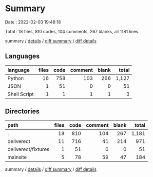 # Summary

Date : 2022-02-03 19:48:18

Total : 18 files, 810 codes, 104 comments, 267 blanks, all 1181 lines

summary / [details](details.md) / [diff summary](diff.md) / [diff details](diff-details.md)

## Languages

| language     | files | code | comment | blank | total |
| :----------- | ----: | ---: | ------: | ----: | ----: |
| Python       |    16 |  758 |     103 |   266 | 1,127 |
| JSON         |     1 |   51 |       0 |     0 |    51 |
| Shell Script |     1 |    1 |       1 |     1 |     3 |

## Directories

| path                | files | code | comment | blank | total |
| :------------------ | ----: | ---: | ------: | ----: | ----: |
| .                   |    18 |  810 |     104 |   267 | 1,181 |
| deliverect          |    11 |  716 |      41 |   214 |   971 |
| deliverect/fixtures |     1 |   51 |       0 |     0 |    51 |
| mainsite            |     5 |   78 |      59 |    47 |   184 |

summary / [details](details.md) / [diff summary](diff.md) / [diff details](diff-details.md)
